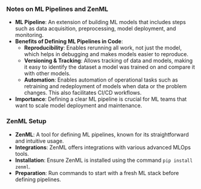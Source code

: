 ### Notes on ML Pipelines and ZenML

- **ML Pipeline**: An extension of building ML models that includes steps such as data acquisition, preprocessing, model deployment, and monitoring.
- **Benefits of Defining ML Pipelines in Code**:
  - **Reproducibility**: Enables rerunning all work, not just the model, which helps in debugging and makes models easier to reproduce.
  - **Versioning & Tracking**: Allows tracking of data and models, making it easy to identify the dataset a model was trained on and compare it with other models.
  - **Automation**: Enables automation of operational tasks such as retraining and redeployment of models when data or the problem changes. This also facilitates CI/CD workflows.
- **Importance**: Defining a clear ML pipeline is crucial for ML teams that want to scale model deployment and maintenance.

### ZenML Setup

- **ZenML**: A tool for defining ML pipelines, known for its straightforward and intuitive usage.
- **Integrations**: ZenML offers integrations with various advanced MLOps tools.
- **Installation**: Ensure ZenML is installed using the command `pip install zenml`.
- **Preparation**: Run commands to start with a fresh ML stack before defining pipelines.
